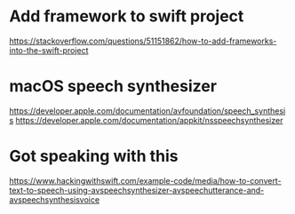 # Add framework to swift project
https://stackoverflow.com/questions/51151862/how-to-add-frameworks-into-the-swift-project

# macOS speech synthesizer
https://developer.apple.com/documentation/avfoundation/speech_synthesis
https://developer.apple.com/documentation/appkit/nsspeechsynthesizer

# Got speaking with this
https://www.hackingwithswift.com/example-code/media/how-to-convert-text-to-speech-using-avspeechsynthesizer-avspeechutterance-and-avspeechsynthesisvoice
